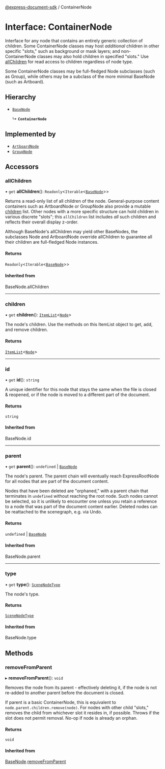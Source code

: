 [@express-document-sdk](../overview.md) / ContainerNode

# Interface: ContainerNode

Interface for any node that contains an entirely generic collection of children. Some ContainerNode classes may host
*additional* children in other specific "slots," such as background or mask layers; and non-ContainerNode classes may
also hold children in specified "slots." Use [allChildren](../classes/Node.md#allchildren) for read access to children regardless of node type.

Some ContainerNode classes may be full-fledged Node subclasses (such as Group), while others may be a subclass of the
more minimal BaseNode (such as Artboard).

## Hierarchy

- [`BaseNode`](../classes/BaseNode.md)

  ↳ **`ContainerNode`**

## Implemented by

- [`ArtboardNode`](../classes/ArtboardNode.md)
- [`GroupNode`](../classes/GroupNode.md)

## Accessors

### allChildren

• `get` **allChildren**(): `Readonly`<`Iterable`<[`BaseNode`](../classes/BaseNode.md)\>\>

Returns a read-only list of all children of the node. General-purpose content containers such as ArtboardNode or
GroupNode also provide a mutable [children](ContainerNode.md#children) list. Other nodes with a more specific structure can
hold children in various discrete "slots"; this `allChildren` list includes *all* such children and reflects their
overall display z-order.

Although BaseNode's allChildren may yield other BaseNodes, the subclasses Node and ArtboardNode override allChildren
to guarantee all their children are full-fledged Node instances.

#### Returns

`Readonly`<`Iterable`<[`BaseNode`](../classes/BaseNode.md)\>\>

#### Inherited from

BaseNode.allChildren

___

### children

• `get` **children**(): [`ItemList`](../classes/ItemList.md)<[`Node`](../classes/Node.md)\>

The node's children. Use the methods on this ItemList object to get, add, and remove children.

#### Returns

[`ItemList`](../classes/ItemList.md)<[`Node`](../classes/Node.md)\>

___

### id

• `get` **id**(): `string`

A unique identifier for this node that stays the same when the file is closed & reopened, or if the node is
moved to a different part of the document.

#### Returns

`string`

#### Inherited from

BaseNode.id

___

### parent

• `get` **parent**(): `undefined` \| [`BaseNode`](../classes/BaseNode.md)

The node's parent. The parent chain will eventually reach ExpressRootNode for all nodes that are part of the document
content.

Nodes that have been deleted are "orphaned," with a parent chain that terminates in `undefined` without reaching the
root node. Such nodes cannot be selected, so it is unlikely to encounter one unless you retain a reference to a node
that was part of the document content earlier. Deleted nodes can be reattached to the scenegraph, e.g. via Undo.

#### Returns

`undefined` \| [`BaseNode`](../classes/BaseNode.md)

#### Inherited from

BaseNode.parent

___

### type

• `get` **type**(): [`SceneNodeType`](../enums/SceneNodeType.md)

The node's type.

#### Returns

[`SceneNodeType`](../enums/SceneNodeType.md)

#### Inherited from

BaseNode.type

## Methods

### removeFromParent

▸ **removeFromParent**(): `void`

Removes the node from its parent - effectively deleting it, if the node is not re-added to another parent before the
document is closed.

If parent is a basic ContainerNode, this is equivalent to `node.parent.children.remove(node)`. For nodes with other
child "slots," removes the child from whichever slot it resides in, if possible. Throws if the slot does not permit
removal. No-op if node is already an orphan.

#### Returns

`void`

#### Inherited from

[BaseNode](../classes/BaseNode.md).[removeFromParent](../classes/BaseNode.md#removefromparent)
